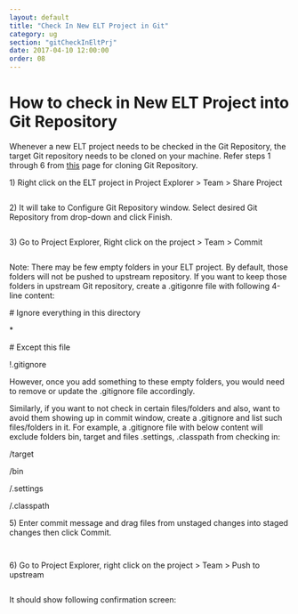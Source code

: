 ```yaml
---
layout: default
title: "Check In New ELT Project in Git"
category: ug
section: "gitCheckInEltPrj"
date: 2017-04-10 12:00:00
order: 08
---
```



<html>
<body>
<div class="page-header">
  <h1>How to check in New ELT Project into Git Repository</h1>
</div>

<p><span>Whenever a new ELT project needs to be checked in the Git Repository, the target Git repository needs to be cloned on your machine. Refer steps 1 through 6 from
<a href="{{ site.baseurl }}/gitCheckoutEltPrj">this</a> page for cloning Git Repository.</span></p>

<p><span>1)	Right click on the ELT project in Project Explorer &gt; Team &gt; Share Project</span></p>
<p><img alt="" src="{{ site.baseurl }}/assets/img/gitCheckInEltPrj/share_project_into_git_repo.png"></p>


<p><span>2)	It will take to Configure Git Repository window. Select desired Git Repository from drop-down and click Finish.</span></p>
<p><img alt="" src="{{ site.baseurl }}/assets/img/gitCheckInEltPrj/configure_git_repository.png"></p>

<p><span>3)	Go to Project Explorer, Right click on the project &gt; Team &gt; Commit</span></p>
<p><img alt="" src="{{ site.baseurl }}/assets/img/gitCheckInEltPrj/git_commit.png"></p>
<p><span>Note: There may be few empty folders in your ELT project. By default, those folders will not be pushed to upstream repository. If you want to keep those folders in upstream Git repository, create a .gitigonre file with following 4-line content:</span></p>

<p><span># Ignore everything in this directory</span></p>
<p><span>*</span></p>
<p><span># Except this file</span></p>
<p><span>!.gitignore</span></p>

<p><span>However, once you add something to these empty folders, you would need to remove or update the .gitignore file accordingly.</span></p>

<p><span>Similarly, if you want to not check in certain files/folders and also, want to avoid them showing up in commit window, create a .gitignore and list such files/folders in it. For example, a .gitignore file with below content will exclude folders bin, target and files .settings, .classpath from checking in:</span></p>
<p><span>/target</span></p>
<p><span>/bin</span></p>
<p><span>/.settings</span></p>
<p><span>/.classpath</span></p>
                        

<p><span>5)	Enter commit message and drag files from unstaged changes into staged changes then click Commit.</span></p>
<p><img alt="" src="{{ site.baseurl }}/assets/img/gitCheckInEltPrj/git_staging.png"></p>
<p><img alt="" src="{{ site.baseurl }}/assets/img/gitCheckInEltPrj/git_staging_staged_changes.png"></p>

<p><span>6)	Go to Project Explorer, right click on the project &gt; Team &gt; Push to upstream</span></p>
<p><img alt="" src="{{ site.baseurl }}/assets/img/gitCheckInEltPrj/git_push_upstream.png"></p>
<p><span>It should show following confirmation screen:</span></p>
<p><img alt="" src="{{ site.baseurl }}/assets/img/gitCheckInEltPrj/push_results.png"></p>


</body></html>
